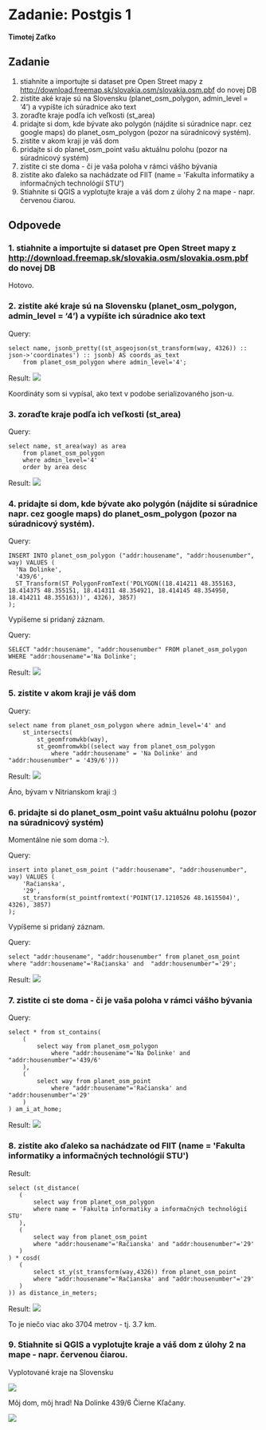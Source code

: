 # Zadanie: Postgis 1

**Timotej Zaťko**

## Zadanie

1. stiahnite a importujte si dataset pre Open Street mapy z
http://download.freemap.sk/slovakia.osm/slovakia.osm.pbf do novej DB
2. zistite aké kraje sú na Slovensku (planet_osm_polygon, admin_level = ‘4’) a vypíšte
ich súradnice ako text
3. zoraďte kraje podľa ich veľkosti (st_area)
4. pridajte si dom, kde bývate ako polygón (nájdite si súradnice napr. cez google maps)
do planet_osm_polygon (pozor na súradnicový systém).
5. zistite v akom kraji je váš dom
6. pridajte si do planet_osm_point vašu aktuálnu polohu (pozor na súradnicový systém)
7. zistite ci ste doma - či je vaša poloha v rámci vášho bývania
8. zistite ako ďaleko sa nachádzate od FIIT (name = &#39;Fakulta informatiky a informačných
technológií STU&#39;)
9. Stiahnite si QGIS a vyplotujte kraje a váš dom z úlohy 2 na mape - napr. červenou
čiarou.

## Odpovede

### 1. stiahnite a importujte si dataset pre Open Street mapy z http://download.freemap.sk/slovakia.osm/slovakia.osm.pbf do novej DB

Hotovo.

### 2. zistite aké kraje sú na Slovensku (planet_osm_polygon, admin_level = ‘4’) a vypíšte ich súradnice ako text

Query:
```postgresql
select name, jsonb_pretty((st_asgeojson(st_transform(way, 4326)) :: json->'coordinates') :: jsonb) AS coords_as_text
    from planet_osm_polygon where admin_level='4';
``` 

Result:
![](./images/001.png)

Koordináty som si vypísal, ako text v podobe serializovaného json-u.

### 3. zoraďte kraje podľa ich veľkosti (st_area)

Query:
```postgresql
select name, st_area(way) as area
    from planet_osm_polygon 
    where admin_level='4'
    order by area desc
```

Result:
![](./images/002.png)

### 4. pridajte si dom, kde bývate ako polygón (nájdite si súradnice napr. cez google maps) do planet_osm_polygon (pozor na súradnicový systém).

Query:
```postgresql
INSERT INTO planet_osm_polygon ("addr:housename", "addr:housenumber", way) VALUES (
  'Na Dolinke',
  '439/6',
  ST_Transform(ST_PolygonFromText('POLYGON((18.414211 48.355163, 18.414375 48.355151, 18.414311 48.354921, 18.414145 48.354950, 18.414211 48.355163))', 4326), 3857)
);
```

Vypíšeme si pridaný záznam.

Query:
```postgresql
SELECT "addr:housename", "addr:housenumber" FROM planet_osm_polygon WHERE "addr:housename"='Na Dolinke';
```

Result:
![](./images/003.png)


### 5. zistite v akom kraji je váš dom

Query:
```postgresql
select name from planet_osm_polygon where admin_level='4' and
    st_intersects(
        st_geomfromwkb(way),
        st_geomfromwkb((select way from planet_osm_polygon 
            where "addr:housename" = 'Na Dolinke' and "addr:housenumber" = '439/6')))
```

Result:
![](./images/004.png)

Áno, bývam v Nitrianskom kraji :)

### 6. pridajte si do planet_osm_point vašu aktuálnu polohu (pozor na súradnicový systém)

Momentálne nie som doma :-).

Query:
```postgresql
insert into planet_osm_point ("addr:housename", "addr:housenumber", way) VALUES (
    'Račianska',
    '29',
    st_transform(st_pointfromtext('POINT(17.1210526 48.1615504)', 4326), 3857)
);
```

Vypíšeme si pridaný záznam.

Query:
```postgresql
select "addr:housename", "addr:housenumber" from planet_osm_point where "addr:housename"='Račianska' and  "addr:housenumber"='29';
```

Result:
![](./images/005.png)

### 7. zistite ci ste doma - či je vaša poloha v rámci vášho bývania

Query:
```postgresql
select * from st_contains(
    (
        select way from planet_osm_polygon
            where "addr:housename"='Na Dolinke' and "addr:housenumber"='439/6'
    ),
    (
        select way from planet_osm_point
            where "addr:housename"='Račianska' and "addr:housenumber"='29'
    )
) am_i_at_home;
```

Result:
![](./images/006.png)

### 8. zistite ako ďaleko sa nachádzate od FIIT (name = &#39;Fakulta informatiky a informačných technológií STU&#39;)

Result:
```postgresql
select (st_distance(
   (
       select way from planet_osm_polygon
       where name = 'Fakulta informatiky a informačných technológií STU'
   ),
   (
       select way from planet_osm_point
       where "addr:housename"='Račianska' and "addr:housenumber"='29'
   )
) * cosd(
   (
       select st_y(st_transform(way,4326)) from planet_osm_point
       where "addr:housename"='Račianska' and "addr:housenumber"='29'
   )
)) as distance_in_meters;
```

Result:
![](./images/007.png)

To je niečo viac ako 3704 metrov - tj. 3.7 km.

### 9. Stiahnite si QGIS a vyplotujte kraje a váš dom z úlohy 2 na mape - napr. červenou čiarou.

Vyplotované kraje na Slovensku

![](./images/008.png)

Môj dom, môj hrad! Na Dolinke 439/6 Čierne Kľačany.

![](./images/009.png)